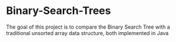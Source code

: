 # Binary-Search-Trees
The goal of this project is to compare the Binary Search Tree with a traditional unsorted array data structure, both implemented in Java
